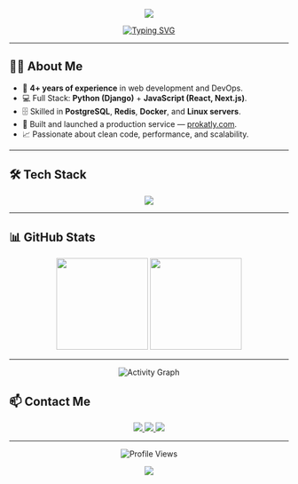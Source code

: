 <!-- Animated Header -->
<p align="center">
  <img src="https://capsule-render.vercel.app/api?type=waving&color=00f7ff&height=200&section=header&text=Hi%2C%20I'm%20Hikmatullo!%20👋&fontSize=40&fontColor=ffffff&animation=fadeIn&fontAlignY=35" />
</p>

<!-- Typing Animation -->
<p align="center">
  <a href="https://github.com/Hikmatullo">
    <img src="https://readme-typing-svg.demolab.com?font=Fira+Code&size=22&pause=1000&color=00F7FF&center=true&vCenter=true&width=600&lines=Full+Stack+Developer+%2B+DevOps;4%2B+Years+in+Programming;Python+%7C+Django+%7C+JavaScript;React+%7C+Next.js;PostgreSQL+%7C+Redis+%7C+Docker" alt="Typing SVG" />
  </a>
</p>

---

## 👨‍💻 About Me
- 🔹 **4+ years of experience** in web development and DevOps.  
- 💻 Full Stack: **Python (Django)** + **JavaScript (React, Next.js)**.  
- 🗄 Skilled in **PostgreSQL**, **Redis**, **Docker**, and **Linux servers**.  
- 🚀 Built and launched a production service — [prokatly.com](https://prokatly.com).  
- 📈 Passionate about clean code, performance, and scalability.  

---

## 🛠 Tech Stack

<p align="center">
  <img src="https://skillicons.dev/icons?i=python,django,js,react,nextjs,postgresql,redis,docker,linux,git&perline=6" />
</p>

---

## 📊 GitHub Stats

<p align="center">
  <img src="https://github-readme-stats.vercel.app/api?username=AbdunazarovHikmatullo&show_icons=true&theme=tokyonight&hide_border=true" height="165">
  <img src="https://github-readme-stats.vercel.app/api/top-langs/?username=AbdunazarovHikmatullo&layout=compact&theme=tokyonight&hide_border=true" height="165">
</p>

---
<p align="center">
  <img src="https://github-readme-activity-graph.vercel.app/graph?username=AbdunazarovHikmatullo&theme=tokyo-night" alt="Activity Graph" />
</p>




## 📫 Contact Me
<p align="center">
  <a href="mailto:abdunazarovhikmatullo2@gmail.com">
    <img src="https://img.shields.io/badge/Email-abdunazarovhikmatullo2%40gmail.com-blue?style=flat&logo=gmail" />
  </a>
  <a href="https://t.me/Hikmatullo_x">
    <img src="https://img.shields.io/badge/Telegram-@Hikmatullo_x-blue?style=flat&logo=telegram" />
  </a>
  <a href="https://instagram.com/hikmatullo_x">
    <img src="https://img.shields.io/badge/Instagram-@hikmatullo__x-pink?style=flat&logo=instagram" />
  </a>
</p>

---

<p align="center">
  <img src="https://komarev.com/ghpvc/?username=Hikmatullo&color=blue&style=flat-square" alt="Profile Views" />
</p>

<!-- Animated Footer -->
<p align="center">
  <img src="https://capsule-render.vercel.app/api?type=waving&color=00f7ff&height=120&section=footer" />
</p>
